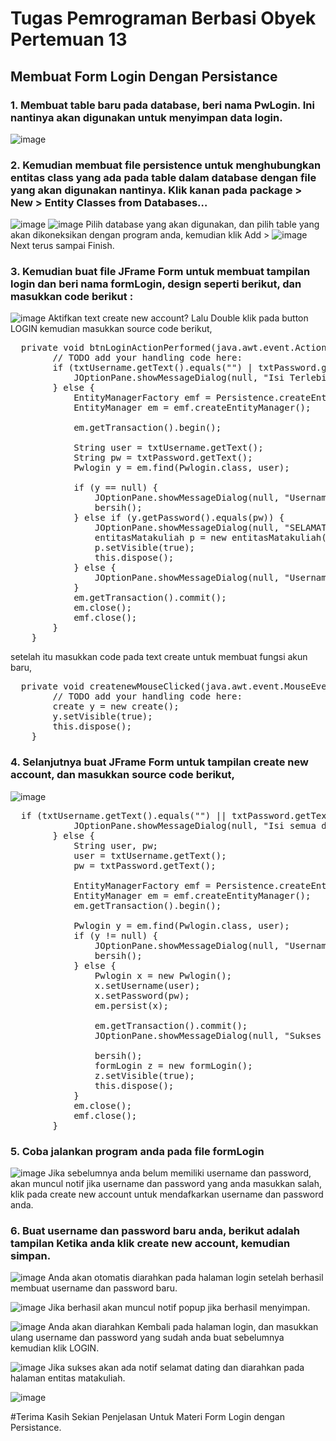 # Tugas Pemrograman Berbasi Obyek Pertemuan 13
## Membuat Form Login Dengan Persistance
### 1. Membuat table baru pada database, beri nama PwLogin. Ini nantinya akan digunakan untuk menyimpan data login.
![image](https://github.com/user-attachments/assets/394332d2-5432-4a91-879d-2bb07f9f988c)

### 2.	Kemudian membuat file persistence untuk menghubungkan entitas class yang ada pada table dalam database dengan file yang akan digunakan nantinya. Klik kanan pada package > New > Entity Classes from Databases…
![image](https://github.com/user-attachments/assets/3800335c-e14a-492d-96a8-16007837c2cd)
![image](https://github.com/user-attachments/assets/d3f00cab-a063-472b-99f2-5665eb4c2518)
Pilih database yang akan digunakan, dan pilih table yang akan dikoneksikan dengan program anda, kemudian klik Add >
![image](https://github.com/user-attachments/assets/8d4b4d3e-d851-4090-bb27-21e4d3f95f24)
Next terus sampai Finish.

### 3.	Kemudian buat file JFrame Form untuk membuat tampilan login dan beri nama formLogin, design seperti berikut, dan masukkan code berikut :
![image](https://github.com/user-attachments/assets/1900ee1a-0d2f-458e-8e07-2fdaf8cb2ef3)
Aktifkan text create new account? Lalu Double klik pada button LOGIN kemudian masukkan source code berikut, 
<pre>
  private void btnLoginActionPerformed(java.awt.event.ActionEvent evt) {                                         
        // TODO add your handling code here:
        if (txtUsername.getText().equals("") | txtPassword.getText().equals("")) {
            JOptionPane.showMessageDialog(null, "Isi Terlebih Dahulu");
        } else {
            EntityManagerFactory emf = Persistence.createEntityManagerFactory("LatihanSemester3PU");
            EntityManager em = emf.createEntityManager();

            em.getTransaction().begin();

            String user = txtUsername.getText();
            String pw = txtPassword.getText();
            Pwlogin y = em.find(Pwlogin.class, user);

            if (y == null) {
                JOptionPane.showMessageDialog(null, "Username tidak ditemukan");
                bersih();
            } else if (y.getPassword().equals(pw)) {
                JOptionPane.showMessageDialog(null, "SELAMAT DATANG!");
                entitasMatakuliah p = new entitasMatakuliah();
                p.setVisible(true);
                this.dispose();
            } else {
                JOptionPane.showMessageDialog(null, "Username atau Password yang Anda Masukkan Salah!");
            }
            em.getTransaction().commit();
            em.close();
            emf.close();
        }
    }  
</pre>
setelah itu masukkan code pada text create untuk membuat fungsi akun baru,
<pre>
  private void createnewMouseClicked(java.awt.event.MouseEvent evt) {                                       
        // TODO add your handling code here:
        create y = new create();
        y.setVisible(true);
        this.dispose();
    }   
</pre>
### 4.	Selanjutnya buat JFrame Form untuk tampilan create new account, dan masukkan source code berikut,
![image](https://github.com/user-attachments/assets/a5ee1d6e-3851-4025-87a5-7fb286b81b25)
<pre>
  if (txtUsername.getText().equals("") || txtPassword.getText().equals("")) {
            JOptionPane.showMessageDialog(null, "Isi semua data terlebih dahulu!");
        } else {
            String user, pw;
            user = txtUsername.getText();
            pw = txtPassword.getText();

            EntityManagerFactory emf = Persistence.createEntityManagerFactory("LatihanSemester3PU");
            EntityManager em = emf.createEntityManager();
            em.getTransaction().begin();

            Pwlogin y = em.find(Pwlogin.class, user);
            if (y != null) {
                JOptionPane.showMessageDialog(null, "Username sudah ada, coba gunakan username lain");
                bersih();
            } else {
                Pwlogin x = new Pwlogin();
                x.setUsername(user);
                x.setPassword(pw);
                em.persist(x);

                em.getTransaction().commit();
                JOptionPane.showMessageDialog(null, "Sukses dibuat");

                bersih();
                formLogin z = new formLogin();
                z.setVisible(true);
                this.dispose();
            }
            em.close();
            emf.close();
        }
</pre>
### 5.	Coba jalankan program anda pada file formLogin
![image](https://github.com/user-attachments/assets/83f6455b-f25d-418d-b8af-df0c11acc1bf)
Jika sebelumnya anda belum memiliki username dan password, akan muncul notif jika username dan password yang anda masukkan salah, klik pada create new account untuk mendafkarkan username dan password anda.

### 6.	Buat username dan password baru anda, berikut adalah tampilan Ketika anda klik create new account, kemudian simpan. 
![image](https://github.com/user-attachments/assets/a099cb32-1bc2-4b30-a7d1-758a697173cd)
Anda akan otomatis diarahkan pada halaman login setelah berhasil membuat username dan password baru.

![image](https://github.com/user-attachments/assets/7c402495-e621-4a61-85de-928626161273)
Jika berhasil akan muncul notif popup jika berhasil menyimpan.

![image](https://github.com/user-attachments/assets/fb82d62e-3865-48d5-995a-dee3f8d9de9b)
Anda akan diarahkan Kembali pada halaman login, dan masukkan ulang username dan password yang sudah anda buat sebelumnya kemudian klik LOGIN.

![image](https://github.com/user-attachments/assets/145a7f4a-a24c-4b7e-84a6-4244b4e2a7a1)
Jika sukses akan ada notif selamat dating dan diarahkan pada halaman entitas matakuliah.

![image](https://github.com/user-attachments/assets/7d080b48-203e-4521-b82d-75083fb473ef)

#Terima Kasih Sekian Penjelasan Untuk Materi Form Login dengan Persistance.


